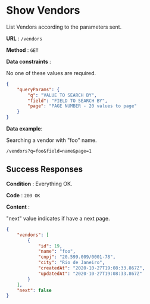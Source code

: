 # Show Vendors

List Vendors according to the parameters sent.

**URL** : `/vendors`

**Method** : `GET`

**Data constraints** : 

No one of these values are required.

```json
{
    "queryParams": {
        "q": "VALUE TO SEARCH BY",
        "field": "FIELD TO SEARCH BY",
        "page": "PAGE NUMBER - 20 values to page"
    }
}
```

**Data example**:

Searching a vendor with "foo" name.

`/vendors?q=foo&field=name&page=1`


## Success Responses

**Condition** : Everything OK.

**Code** : `200 OK`

**Content** :

"next" value indicates if have a next page.

```json
{
    "vendors": [
        {
            "id": 19,
            "name": "foo",
            "cnpj": "20.599.009/0001-78",
            "city": "Rio de Janeiro",
            "createdAt": "2020-10-27T19:08:33.867Z",
            "updatedAt": "2020-10-27T19:08:33.867Z"
        }
    ],
    "next": false
}
```
